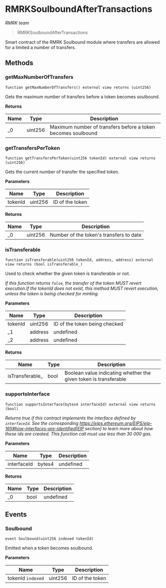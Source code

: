 # RMRKSoulboundAfterTransactions

*RMRK team*

> RMRKSoulboundAfterTransactions

Smart contract of the RMRK Soulbound module where transfers are allowed for a limited a number of transfers.



## Methods

### getMaxNumberOfTransfers

```solidity
function getMaxNumberOfTransfers() external view returns (uint256)
```

Gets the maximum number of transfers before a token becomes soulbound.




**Returns**

| Name | Type | Description |
|---|---|---|
| _0 | uint256 | Maximum number of transfers before a token becomes soulbound |

### getTransfersPerToken

```solidity
function getTransfersPerToken(uint256 tokenId) external view returns (uint256)
```

Gets the current number of transfer the specified token.



**Parameters**

| Name | Type | Description |
|---|---|---|
| tokenId | uint256 | ID of the token |

**Returns**

| Name | Type | Description |
|---|---|---|
| _0 | uint256 | Number of the token&#39;s transfers to date |

### isTransferable

```solidity
function isTransferable(uint256 tokenId, address, address) external view returns (bool isTransferable_)
```

Used to check whether the given token is transferable or not.

*If this function returns `false`, the transfer of the token MUST revert execution.If the tokenId does not exist, this method MUST revert execution, unless the token is being checked for  minting.*

**Parameters**

| Name | Type | Description |
|---|---|---|
| tokenId | uint256 | ID of the token being checked |
| _1 | address | undefined |
| _2 | address | undefined |

**Returns**

| Name | Type | Description |
|---|---|---|
| isTransferable_ | bool | Boolean value indicating whether the given token is transferable |

### supportsInterface

```solidity
function supportsInterface(bytes4 interfaceId) external view returns (bool)
```



*Returns true if this contract implements the interface defined by `interfaceId`. See the corresponding https://eips.ethereum.org/EIPS/eip-165#how-interfaces-are-identified[EIP section] to learn more about how these ids are created. This function call must use less than 30 000 gas.*

**Parameters**

| Name | Type | Description |
|---|---|---|
| interfaceId | bytes4 | undefined |

**Returns**

| Name | Type | Description |
|---|---|---|
| _0 | bool | undefined |



## Events

### Soulbound

```solidity
event Soulbound(uint256 indexed tokenId)
```

Emitted when a token becomes soulbound.



**Parameters**

| Name | Type | Description |
|---|---|---|
| tokenId `indexed` | uint256 | ID of the token |



